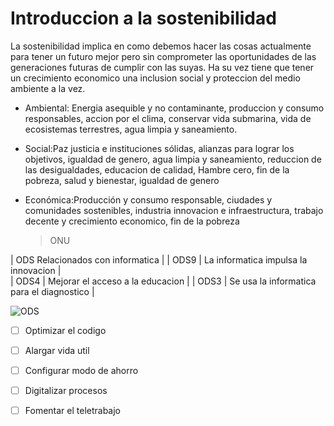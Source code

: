 # Introduccion a la sostenibilidad
La sostenibilidad implica en como debemos hacer las cosas actualmente para tener un futuro mejor pero sin comprometer las oportunidades de las generaciones futuras de cumplir con las suyas. Ha su vez tiene que tener un crecimiento economico una inclusion social y proteccion del medio ambiente a la vez.

- Ambiental: Energia asequible y no contaminante, produccion y consumo responsables, accion por el clima, conservar vida submarina, vida de ecosistemas terrestres, agua limpia y saneamiento.
  
- Social:Paz justicia e instituciones sólidas, alianzas para lograr los objetivos, igualdad de genero, agua limpia y saneamiento, reduccion de las desigualdades, educacion de calidad, Hambre cero, fin de la pobreza, salud y bienestar, igualdad de genero
  
- Económica:Producción y consumo responsable, ciudades y comunidades sostenibles, industria innovacion e infraestructura, trabajo decente y crecimiento economico, fin de la pobreza

  > ONU
  
| ODS       Relacionados con informatica                | 
| ODS9     | La informatica impulsa la innovacion       |       
| ODS4     | Mejorar el acceso a la educacion           |
| ODS3     |  Se usa la informatica para el diagnostico |


  ![ODS](ODS-circulo.jpg)
  
* [ ] Optimizar el codigo
* [ ] Alargar vida util
* [ ] Configurar modo de ahorro
* [ ] Digitalizar procesos
* [ ] Fomentar el teletrabajo
  
  
  
  
